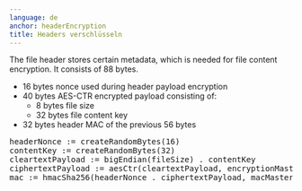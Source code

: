 ```yaml
---
language: de
anchor: headerEncryption
title: Headers verschlüsseln
---
```

<p class="lead">The file header stores certain metadata, which is needed for file content encryption. It consists of 88 bytes.</p>

<ul>
  <li>16 bytes nonce used during header payload encryption</li>
  <li>
    40 bytes AES-CTR encrypted payload consisting of:
    <ul>
      <li>8 bytes file size</li>
      <li>32 bytes file content key</li>
    </ul>
  </li>
  <li>32 bytes header MAC of the previous 56 bytes</li>
</ul>

<pre>
headerNonce := createRandomBytes(16)
contentKey := createRandomBytes(32)
cleartextPayload := bigEndian(fileSize) . contentKey
ciphertextPayload := aesCtr(cleartextPayload, encryptionMasterKey, headerNonce)
mac := hmacSha256(headerNonce . ciphertextPayload, macMasterKey)
</pre>
